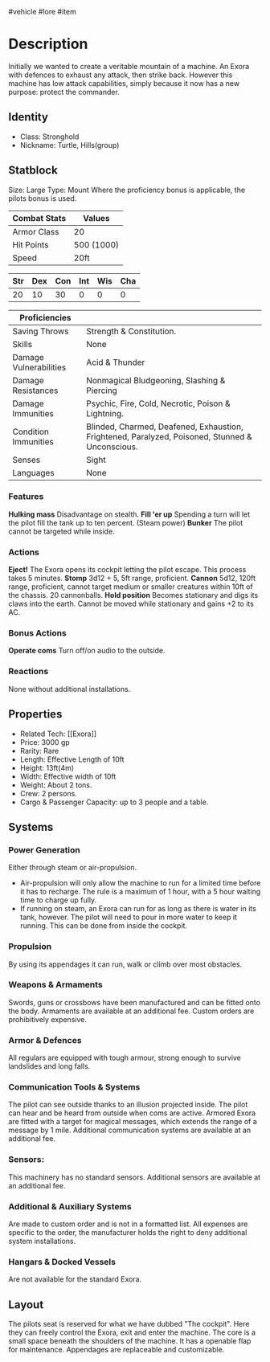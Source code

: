 #vehicle #lore #item
# Description
Initially we wanted to create a veritable mountain of a machine. An Exora with defences to exhaust any attack, then strike back.
However this machine has low attack capabilities, simply because it now has a new purpose: protect the commander.
## Identity
- Class: Stronghold
- Nickname: Turtle, Hills(group)

## Statblock
Size: Large
Type: Mount
Where the proficiency bonus is applicable, the pilots bonus is used.

| Combat Stats | Values     |
| ------------ | ---------- |
| Armor Class  | 20         | 
| Hit Points   | 500 (1000) |
| Speed        | 20ft       |

| Str | Dex | Con | Int | Wis | Cha |
| --- | --- | --- | --- | --- | --- |
| 20  | 10  | 30  | 0   | 0   | 0   |

| Proficiencies          |                                                                                                 |
| ---------------------- | ----------------------------------------------------------------------------------------------- |
| Saving Throws          | Strength & Constitution.                                                                        |
| Skills                 | None                                                                                            |
| Damage Vulnerabilities | Acid & Thunder                                                                                  |
| Damage Resistances     | Nonmagical Bludgeoning, Slashing & Piercing                                         | 
| Damage Immunities      | Psychic, Fire, Cold, Necrotic, Poison & Lightning.                                                          |
| Condition Immunities   | Blinded, Charmed, Deafened, Exhaustion, Frightened, Paralyzed, Poisoned, Stunned & Unconscious. |
| Senses                 | Sight                                                                                            |
| Languages              | None                                                                                            |

### Features
**Hulking mass** Disadvantage on stealth.
**Fill 'er up** Spending a turn will let the pilot fill the tank up to ten percent. (Steam power)
**Bunker** The pilot cannot be targeted while inside.

### Actions
**Eject!** The Exora opens its cockpit letting the pilot escape. This process takes 5 minutes. 
**Stomp** 3d12 + 5, 5ft range, proficient.
**Cannon** 5d12, 120ft range, proficient, cannot target medium or smaller creatures within 10ft of the chassis. 20 cannonballs.
**Hold position** Becomes stationary and digs its claws into the earth. Cannot be moved while stationary and gains +2 to its AC.

### Bonus Actions
**Operate coms** Turn off/on audio to the outside.

### Reactions
None without additional installations.
## Properties
- Related Tech: [[Exora]]
- Price: 3000 gp
- Rarity: Rare
- Length: Effective Length of 10ft
- Height: 13ft(4m)
- Width: Effective width of 10ft
- Weight: About 2 tons.
- Crew: 2 persons.
- Cargo & Passenger Capacity: up to 3 people and a table.

## Systems
### Power Generation
Either through steam or air-propulsion.
- Air-propulsion will only allow the machine to run for a limited time before it has to recharge. The rule is a maximum of 1 hour, with a 5 hour waiting time to charge up fully.
- If running on steam, an Exora can run for as long as there is water in its tank, however. The pilot will need to pour in more water to keep it running. This can be done from inside the cockpit.
### Propulsion
By using its appendages it can run, walk or climb over most obstacles.
### Weapons & Armaments
Swords, guns or crossbows have been manufactured and can be fitted onto the body. 
Armaments are available at an additional fee. Custom orders are prohibitively expensive.
### Armor & Defences
All regulars are equipped with tough armour, strong enough to survive landslides and long falls.
### Communication Tools & Systems
The pilot can see outside thanks to an illusion projected inside. The pilot can hear and be heard from outside when coms are active.
Armored Exora are fitted with a target for magical messages, which extends the range of a message by 1 mile.
Additional communication systems are available at an additional fee.
### Sensors:
This machinery has no standard sensors.
Additional sensors are available at an additional fee.
### Additional & Auxiliary Systems
Are made to custom order and is not in a formatted list. All expenses are specific to the order, the manufacturer holds the right to deny additional system installations.
### Hangars & Docked Vessels
Are not available for the standard Exora.
## Layout
The pilots seat is reserved for what we have dubbed "The cockpit". Here they can freely control the Exora, exit and enter the machine. 
The core is a small space beneath the shoulders of the machine. It has a openable flap for maintenance. 
Appendages are replaceable and customizable.